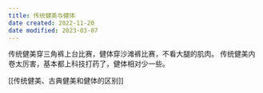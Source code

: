 ```yaml
---
title: 传统健美与健体
date created: 2022-11-20
date modified: 2023-03-07
---
```


传统健美穿三角裤上台比赛，健体穿沙滩裤比赛，不看大腿的肌肉。
传统健美内卷太厉害，基本都上科技打药了，健体相对少一些。

[[传统健美、古典健美和健体的区别]]
